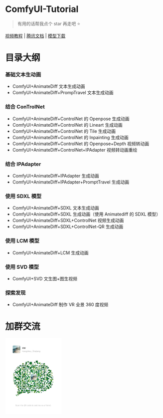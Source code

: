 # ComfyUI-Tutorial

> 有用的话帮我点个 star 再走吧 ⭐️

[视频教程](https://space.bilibili.com/286105945/channel/collectiondetail?sid=1819119) | [腾讯文档](https://docs.qq.com/doc/DSkdOZmJxTEFSTFJY) | [模型下载](https://zhuzhukeji.cn/zhuxia)

# 目录大纲

### 基础文本生动画

- ComfyUI+AnimateDiff 文本生成动画
- ComfyUI+AnimateDiff+PrompTravel 文本生成动画

### 结合 ConTrolNet

- ComfyUI+AnimateDiff+ControlNet 的 Openpose 生成动画
- ComfyUI+AnimateDiff+ControlNet 的 Lineart 生成动画
- ComfyUI+AnimateDiff+ControlNet 的 Tile 生成动画
- ComfyUI+AnimateDiff+ControlNet 的 Inpainting 生成动画
- ComfyUI+AnimateDiff+ControlNet 的 Openpose+Depth 视频转动画
- ComfyUI+AnimateDiff+ControlNet+IPAdapter 视频转动画重绘

### 结合 IPAdapter

- ComfyUI+AnimateDiff+IPAdapter 生成动画
- ComfyUI+AnimateDiff+IPAdapter+PromptTravel 生成动画

### 使用 SDXL 模型

- ComfyUI+AnimateDiff+SDXL 文本生成动画
- ComfyUI+AnimateDiff+SDXL 生成动画（使用 Animatediff 的 SDXL 模型）
- ComfyUI+AnimateDiff+SDXL+ControlNet 视频生成动画
- ComfyUI+AnimateDiff+SDXL+ControlNet-QR 生成动画

### 使用 LCM 模型

- ComfyUI+AnimateDiff+LCM 生成动画

### 使用 SVD 模型

- ComfyUI+SVD 文生图+图生视频

### 探索发现

- ComfyUI+AnimateDiff 制作 VR 全景 360 度视频

# 加群交流

<img width="180" src="./wechat.jpg"/>
